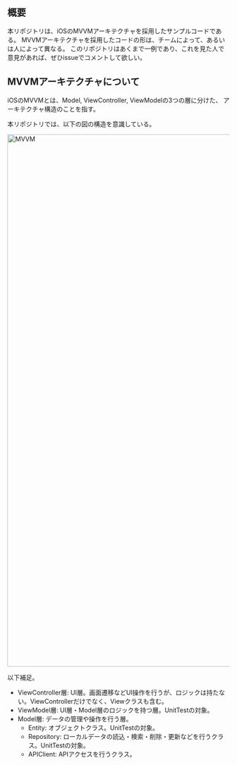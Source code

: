 ## 概要

本リポジトリは、iOSのMVVMアーキテクチャを採用したサンプルコードである。
MVVMアーキテクチャを採用したコードの形は、チームによって、あるいは人によって異なる。
このリポジトリはあくまで一例であり、これを見た人で意見があれば、ぜひissueでコメントして欲しい。

## MVVMアーキテクチャについて

iOSのMVVMとは、Model, ViewController, ViewModelの3つの層に分けた、
アーキテクチャ構造のことを指す。

本リポジトリでは、以下の図の構造を意識している。

<img width="1208" alt="MVVM" src="https://user-images.githubusercontent.com/30719264/73118195-53b06400-3f94-11ea-8ba6-e04a5e157396.png">

以下補足。

- ViewController層: UI層。画面遷移などUI操作を行うが、ロジックは持たない。ViewControllerだけでなく、Viewクラスも含む。
- ViewModel層: UI層・Model層のロジックを持つ層。UnitTestの対象。
- Model層: データの管理や操作を行う層。
  - Entity: オブジェクトクラス。UnitTestの対象。
  - Repository: ローカルデータの読込・検索・削除・更新などを行うクラス。UnitTestの対象。
  - APIClient: APIアクセスを行うクラス。
